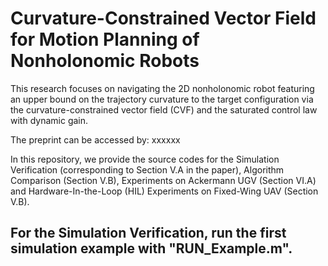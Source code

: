 # Curvature-Constrained Vector Field for Motion Planning of Nonholonomic Robots
 
This research focuses on navigating the 2D nonholonomic robot featuring an upper bound on the trajectory curvature to the target configuration via the curvature-constrained vector field (CVF) and the saturated control law with dynamic gain. 

The preprint can be accessed by: xxxxxx

In this repository, we provide the source codes for the Simulation Verification (corresponding to Section V.A in the paper), Algorithm Comparison (Section V.B), Experiments on Ackermann UGV (Section VI.A) and Hardware-In-the-Loop (HIL) Experiments on Fixed-Wing UAV (Section V.B).

## For the Simulation Verification, run the first simulation example with "RUN_Example.m".